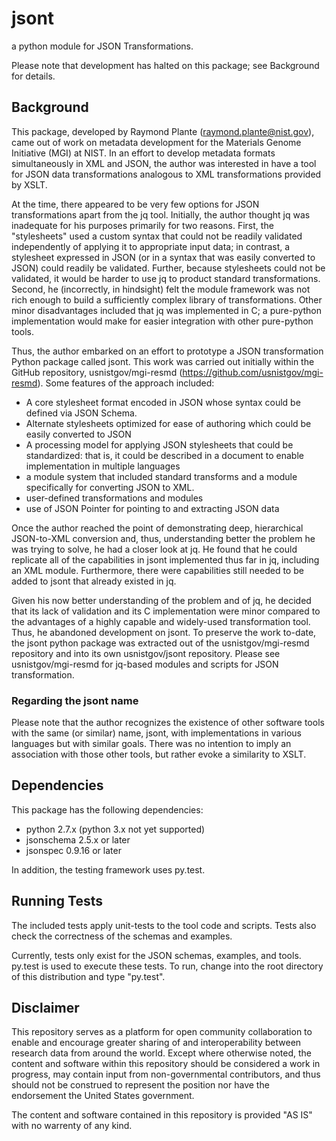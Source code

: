 # jsont

a python module for JSON Transformations.

Please note that development has halted on this package; see
Background for details.

## Background

This package, developed by Raymond Plante (raymond.plante@nist.gov),
came out of work on metadata development for the Materials Genome
Initiative (MGI) at NIST.  In an effort to develop metadata formats
simultaneously in XML and JSON, the author was interested in have a
tool for JSON data transformations analogous to XML transformations
provided by XSLT.

At the time, there appeared to be very few options for JSON
transformations apart from the jq tool.  Initially, the author thought
jq was inadequate for his purposes primarily for two reasons.  First,
the "stylesheets" used a custom syntax that could not be readily
validated independently of applying it to appropriate input data; in
contrast, a stylesheet expressed in JSON (or in a syntax that was
easily converted to JSON) could readily be validated.  Further,
because stylesheets could not be validated, it would be harder to use
jq to product standard transformations.  Second, he (incorrectly, in
hindsight) felt the module framework was not rich enough to build a
sufficiently complex library of transformations.  Other minor
disadvantages included that jq was implemented in C; a pure-python
implementation would make for easier integration with other pure-python
tools.  

Thus, the author embarked on an effort to prototype a JSON
transformation Python package called jsont.  This work was carried out
initially within the GitHub repository, usnistgov/mgi-resmd 
(https://github.com/usnistgov/mgi-resmd).  Some features of the
approach included:
  * A core stylesheet format encoded in JSON whose syntax could be
    defined via JSON Schema.
  * Alternate stylesheets optimized for ease of authoring which could
    be easily converted to JSON
  * A processing model for applying JSON stylesheets that could be
    standardized: that is, it could be described in a document to
    enable implementation in multiple languages
  * a module system that included standard transforms and a module
    specifically for converting JSON to XML.  
  * user-defined transformations and modules
  * use of JSON Pointer for pointing to and extracting JSON data

Once the author reached the point of demonstrating deep, hierarchical
JSON-to-XML conversion and, thus, understanding better the problem he
was trying to solve, he had a closer look at jq.  He found that he
could replicate all of the capabilities in jsont implemented thus far
in jq, including an XML module.  Furthermore, there were capabilities
still needed to be added to jsont that already existed in jq.  

Given his now better understanding of the problem and of jq, he
decided that its lack of validation and its C implementation were
minor compared to the advantages of a highly capable and widely-used
transformation tool.  Thus, he abandoned development on jsont.  To
preserve the work to-date, the jsont python package was extracted out of
the usnistgov/mgi-resmd repository and into its own usnistgov/jsont
repository.  Please see usnistgov/mgi-resmd for jq-based modules and
scripts for JSON transformation.  

### Regarding the jsont name

Please note that the author recognizes the existence of other software
tools with the same (or similar) name, jsont, with implementations in
various languages but with similar goals.  There was no intention to
imply an association with those other tools, but rather evoke a
similarity to XSLT.  

## Dependencies

This package has the following dependencies:

   * python 2.7.x  (python 3.x not yet supported)
   * jsonschema 2.5.x or later
   * jsonspec 0.9.16 or later

In addition, the testing framework uses py.test. 

## Running Tests

The included tests apply unit-tests to the tool code and scripts.
Tests also check the correctness of the schemas and examples.  

Currently, tests only exist for the JSON schemas, examples, and
tools.  py.test is used to execute these tests.   To run, change into
the root directory of this distribution and type "py.test".  

## Disclaimer

This repository serves as a platform for open community collaboration
to enable and encourage greater sharing of and interoperability
between research data from around the world.  Except where otherwise
noted, the content and software within this repository should be
considered a work in progress, may contain input from non-governmental
contributors, and thus should not be construed to represent the
position nor have the endorsement the United States government.  

The content and software contained in this repository is provided "AS
IS" with no warrenty of any kind.  
